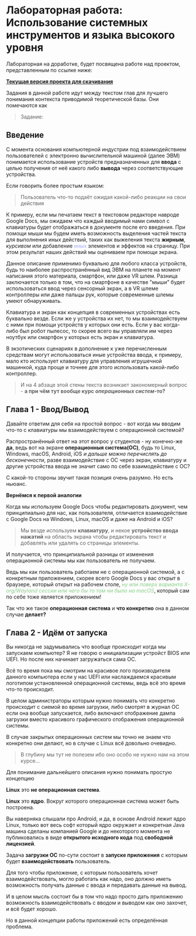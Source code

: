 # Лабораторная работа: Использование системных инструментов и языка высокого уровня

Лабораторная на доработке, будет посвящена работе над проектом, представленным по ссылке ниже:

__[Текущая версия проекта для скачивания](https://cluster.vstu.ru/git/citrullux/ModernOSWeather)__

Задания в данной работе идут между текстом глав для лучшего понимания контекста приводимой теоретической базы. Они помечаются как

>Задание:

## Введение

С момента основания компьютерной индустрии под взаимодействием пользователей с электронно вычислительной машиной (далее ЭВМ) понимается использование устройств предназначенных для __ввода__ с целью получения от неё какого либо __вывода__ через соответствующие устройства.

Если говорить более простым языком:

> Пользователь что-то подаёт ожидая какой-либо реакции на свои действия

К примеру, если мы печатаем текст в текстовом редакторе навроде Google Docs, мы ожидаем что каждый вводимый нами символ с клавиатуры будет отображаться в документе после его введения. При помощи мыши мы будем иметь возможность выделения частей текста для выполнения иных действий, таких как выжеления текста __жирным__, _курсивом_ или добавление <font color="#AAAAFF">иных</font> элементов и эффектов на страницу. При этом результат наших действий мы оцениваем при помощи экрана.

Данное описание применимо буквально для любого класса устройств, будь то наиболее распространённый вид ЭВМ на планете на момент написания этого материала, смартфон, или даже VR шлем. Разница заключается только в том, что на смартфоне в качестве "мыши" будет использоваться ввод через сенсорный экран, а в VR шлеме контроллеры или даже пальцы рук, которые современные шлемы умеют обнаруживать.

Клавиатура и экран как концепция в современных устройствах есть буквально везде. Если же у устройства их нет, то мы взаимодействуем с ними при помощи устройств у которых они есть. Если у вас когда-либо был робот пылесос, то скорее всего вы управляли им через ноутбук или смартфон у которых есть экран и клавиатура.

В экзотических сценариях в дополнение к уже перечисленным средствам могут использоваться иные устройства ввода, к примеру, мало кто использует клавиатуру для управления игрушечной машинкой, куда проще и точнее для этого использовать какой-либо контроллер.

> И на 4 абзаце этой стены текста возникает закономерный вопрос - __а при чём тут вообще курс _операционных систем_-то?__

## Глава 1 - Ввод/Вывод

Давайте ответим для себя на простой вопрос - вот когда мы вводим что-то с клавиатуры мы взаимодействуем с операционной системой?

Распространённый ответ на этот вопрос у студентов - ну конечно-же __да__, ведь вот на экране __операционныя система(ОС)__, будь то  Linux, Windows, macOS, Android, iOS _и дальше можно перечислять до бесконечности_, разве взаимодействие с ОС через экран, клавиатуру и другие устройства ввода не значит само по себе взаимодействие с ОС?

С какой-то стороны звучит такая позиция очень разумно. Но есть ньюанс.

__Вернёмся к первой аналогии__

Когда мы используем Google Docs чтобы редактировать документ, чем принципиально для нас, как пользователя, отличается взаимодействие с Google Docs на Windows, Linux, macOS и даже на Android и iOS?

> Мы везде используем __клавиатуру__, и некое __устройство ввода нажатий__ на область экрана чтобы редактировать текст и добавлять или удалять со страницы элементы.

И получается, что принципиальной разницы от изменения операционной системы мы как пользователь не получаем.

Ведь мы как пользователь работаем не с операционной системой, а с конкретным приложением, скорее всего Google Docs у вас открыт в браузере, который открыт на рабочем столе, <font color="#88CC88">_ну или поверх варианта X-org/Wayland сессии или чего бы то там ни было на macOS_</font>, который сам по себе тоже является приложением!

Так что же такое __операционная система__ и __что конкретно__ она в данном случае __делает?__

## Глава 2 - Идём от запуска

Вы никогда не задумывались что вообще происходит когда мы запускаем компьютер? Я не говорю о инициализации устройст BIOS или UEFI. Но после них начинает загружаться сама ОС.

Всё то время пока мы смотрим на красивое лого производителя данного компьютера если у нас UEFI или наслаждаемся красивым логотипом установленной операционной системы, ведь всё это время что-то происходит.

В целом администраторы которым нужно понимать что конкретно происходит с сиемой во время загрузки, либо смотрят в журнал ОС если она вообще запускается, либо включают отображение дампа загрузки вместо красивого графического отображения операционной системы.

В случае закрытых операционных систем мы точно не знаем что конкретно они делают, но в случае с Linux всё довольно очевидно.

> В глубину мы тут не полезем ибо оно особо не нужно нам на этом курсе...

Для понимание дальнейшего описания нужно понимать простую концепцию

__Linux__ это __не операционная система__.

__Linux__ это __ядро__. Вокруг которого операционная система может быть построена.

Вы наверняка слышали про Android, и да, в основе Android лежит ядро Linux, только вот весь софт который ядро окружает и конкретная Java машина сделаны компанией Google и до некоторого момента не публиковались в виде __открытого исходного кода__ под __свободной лицензией__.

Задача __загрузки ОС__ по-сути состоит в __запуске приложения__ с которым будет __взаимодействовать__ пользователь.

Для того чтобы приложение, с которым пользователь хочет взаимодействовать, могло работать как надо, оно должно иметь возможность получать данные с ввода и передавать данные на вывод.

И в целом мысль состоит бы в том что надо просто дать приложению возможность взаимодействовать с вводом и выводом как оно захочет, и всё будет хорошо.

Но в данной концепции работы приложений есть определённая проблема.

